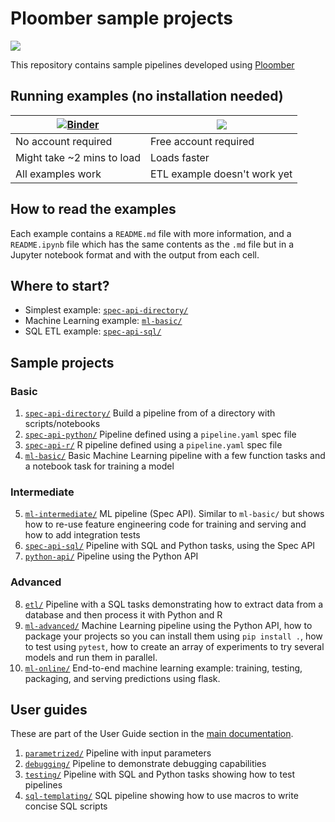 # Ploomber sample projects

![](https://github.com/ploomber/projects/workflows/ci/badge.svg)

This repository contains sample pipelines developed using [Ploomber](github.com/ploomber/ploomber)

## Running examples (no installation needed)

| [![Binder](https://mybinder.org/badge_logo.svg)](https://mybinder.org/v2/gh/ploomber/binder-env/main?urlpath=git-pull%3Frepo%3Dhttps%253A%252F%252Fgithub.com%252Fploomber%252Fprojects%26urlpath%3Dlab%252Ftree%252Fprojects%252FREADME.ipynb%26branch%3Dmaster) | [<img src="https://deepnote.com/buttons/launch-in-deepnote-small.svg">](https://deepnote.com/launch?template=deepnote&url=https://github.com/ploomber/projects/blob/master/README.ipynb) |
| ----------- | ----------- |
| No account required | Free account required |
| Might take ~2 mins to load | Loads faster |
| All examples work | ETL example doesn't work yet |


## How to read the examples

Each example contains a `README.md` file with more information, and a
`README.ipynb` file which has the same contents as the `.md` file but in a
Jupyter notebook format and with the output from each cell.

## Where to start?

* Simplest example: [`spec-api-directory/`](spec-api-directory/README.ipynb)
* Machine Learning example: [`ml-basic/`](ml-basic/README.ipynb)
* SQL ETL example: [`spec-api-sql/`](spec-api-sql/README.ipynb)

## Sample projects

### Basic

1. [`spec-api-directory/`](spec-api-directory/README.ipynb) Build a pipeline from of a directory with scripts/notebooks
2. [`spec-api-python/`](spec-api-python/README.ipynb) Pipeline defined using a `pipeline.yaml` spec file
3. [`spec-api-r/`](spec-api-r/README.ipynb) R pipeline defined using a `pipeline.yaml` spec file
4. [`ml-basic/`](ml-basic/README.ipynb) Basic Machine Learning pipeline with a few function tasks and a notebook task for training a model

### Intermediate

5. [`ml-intermediate/`](ml-intermediate/README.ipynb) ML pipeline (Spec API). Similar to `ml-basic/` but shows how to re-use feature engineering code for training and serving and how to add integration tests
6. [`spec-api-sql/`](spec-api-sql/README.ipynb) Pipeline with SQL and Python tasks, using the Spec API
7. [`python-api/`](python-api/README.ipynb) Pipeline using the Python API

### Advanced

8. [`etl/`](etl/README.ipynb) Pipeline with a SQL tasks demonstrating how to extract data from a database and then process it with Python and R
9. [`ml-advanced/`](ml-advanced/README.ipynb) Machine Learning pipeline using the Python API, how to package
your projects so you can install them using `pip install .`, how to test
using `pytest`, how to create an array of experiments to try several models and
run them in parallel.
10. [`ml-online/`](ml-online/README.md) End-to-end machine learning example: training, testing, packaging, and serving predictions using flask.

## User guides

These are part of the User Guide section in the [main documentation](https://ploomber.readthedocs.io/en/stable/user-guide/index.html).

1. [`parametrized/`](parametrized/README.ipynb) Pipeline with input parameters
2. [`debugging/`](debugging/README.ipynb) Pipeline to demonstrate debugging capabilities
3. [`testing/`](testing/README.ipynb) Pipeline with SQL and Python tasks showing how to test pipelines
4. [`sql-templating/`](sql-templating/README.ipynb) SQL pipeline showing how to use macros to write concise SQL scripts